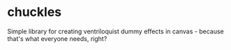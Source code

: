 chuckles
========

Simple library for creating ventriloquist dummy effects in canvas - because that's what everyone needs, right?